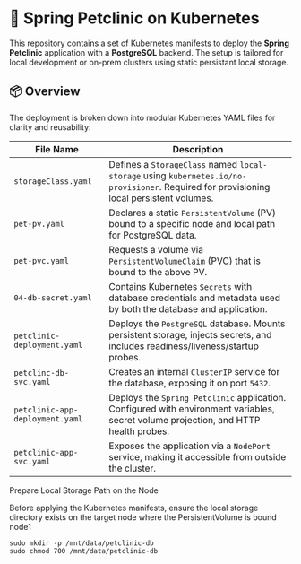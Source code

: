 # 🐾 Spring Petclinic on Kubernetes

This repository contains a set of Kubernetes manifests to deploy the **Spring Petclinic** application with a **PostgreSQL** backend. The setup is tailored for local development or on-prem clusters using static persistant local storage.

## 📦 Overview

The deployment is broken down into modular Kubernetes YAML files for clarity and reusability:

| File Name                          | Description |
|-----------------------------------|-------------|
| `storageClass.yaml`            | Defines a `StorageClass` named `local-storage` using `kubernetes.io/no-provisioner`. Required for provisioning local persistent volumes. |
| `pet-pv.yaml`                      | Declares a static `PersistentVolume` (PV) bound to a specific node and local path for PostgreSQL data. |
| `pet-pvc.yaml`                     | Requests a volume via `PersistentVolumeClaim` (PVC) that is bound to the above PV. |
| `04-db-secret.yaml`               | Contains Kubernetes `Secrets` with database credentials and metadata used by both the database and application. |
| `petclinic-deployment.yaml`| Deploys the `PostgreSQL` database. Mounts persistent storage, injects secrets, and includes readiness/liveness/startup probes. |
| `petclinc-db-svc.yaml`   | Creates an internal `ClusterIP` service for the database, exposing it on port `5432`. |
| `petclinic-app-deployment.yaml`         | Deploys the `Spring Petclinic` application. Configured with environment variables, secret volume projection, and HTTP health probes. |
| `petclinic-app-svc.yaml`            | Exposes the application via a `NodePort` service, making it accessible from outside the cluster. |




Prepare Local Storage Path on the Node 

Before applying the Kubernetes manifests, ensure the local storage directory exists on the target node where the PersistentVolume is bound node1

```
sudo mkdir -p /mnt/data/petclinic-db
sudo chmod 700 /mnt/data/petclinic-db
```
